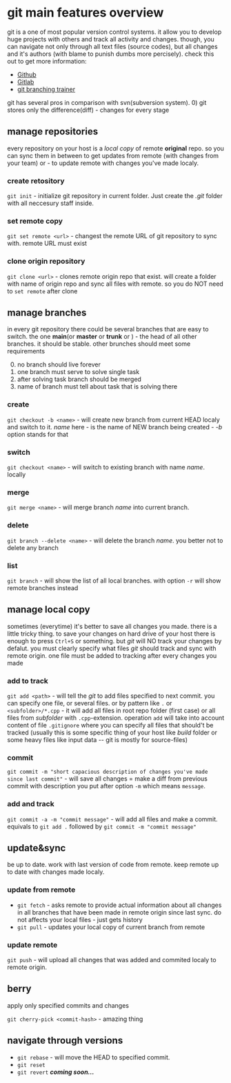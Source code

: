 # git main features overview
git is a one of most popular version control systems. it allow you to develop huge projects with others and track all activity and changes. though, you can navigate not only through all text files (source codes), but all changes and it's authors (with blame to punish dumbs more percisely). check this out to get more information:
- [Github](github.com)
- [Gitlab](gitlab.com)
- [git branching trainer](https://learngitbranching.js.org/)

git has several pros in comparison with svn(subversion system). 
0) git stores only the difference(diff) - changes for every stage
## manage repositories
every repository on your host is a *local copy* of remote **original** repo<sitory>. so you can sync them in between to get updates from remote (with changes from your team) or - to update remote with changes you've made localy.
### create retository
`git init` - initialize git repository in current folder. Just create the *.git* folder with all neccesury staff inside.
### set remote copy
`git set remote <url>` - changest the remote URL of git repository to sync with. remote URL must exist 
### clone origin repository
`git clone <url>` - clones remote origin repo that exist. will create a folder with name of origin repo and sync all files with remote. so you do NOT need to `set remote` after clone

## manage branches
in every git repository there could be several branches that are easy to switch. the one **main**(or **master** or **trunk** or ) - the head of all other branches. it should be stable. other brunches should meet some requirements

0) no branch should live forever
1) one branch must serve to solve single task
2) after solving task branch should be merged
3) name of branch must tell about task that is solving there

### create
`git checkout -b <name>` - will create new branch from current HEAD localy and switch to it. *name* here - is the name of NEW branch being created - *-b* option stands for that
### switch
`git checkout <name>` - will switch to existing branch with name *name*. locally
### merge 
`git merge <name>` - will merge branch *name* into current branch. 
### delete 
`git branch --delete <name>` - will delete the branch *name*. you better not to delete any branch
### list
`git branch` - will show the list of all local branches. with option `-r` will show remote branches instead

## manage local copy
sometimes (everytime) it's better to save all changes you made. there is a little tricky thing. to save your changes on hard drive of your host there is enough to press `Ctrl+S` or something. but *git* will NO track your changes by defalut. you must clearly specify what files *git* should track and sync with remote origin. one file must be added to tracking after every changes you made

### add to track
`git add <path>` - will tell the *git* to add files specified to next commit. you can specify one file, or several files. or by pattern like `.` or `<subfolder>/*.cpp` - it will add all files in root repo folder (first case) or all files from *subfolder* with `.cpp`-extension. operation `add` will take into account content of file `.gitignore` where you can specify all files that should't be tracked (usually this is some specific thing of your host like *build* folder or some heavy files like input data -- git is mostly for source-files) 
### commit
`git commit -m "short capacious description of changes you've made since last commit"` - will save all changes = make a diff from previous commit with description you put after option `-m` which means `message`.
### add and track
`git commit -a -m "commit message"` - will add all files and make a commit. equivals to `git add .` followed by `git commit -m "commit message"`

## update&sync
be up to date. work with last version of code from remote. keep remote up to date with changes made localy.
### update from remote
* `git fetch` - asks remote to provide actual information about all changes in all branches that have been made in remote origin since last sync. do not affects your local files - just gets history
* `git pull` - updates your local copy of current branch from remote
### update remote
`git push` - will upload all changes that was added and commited localy to remote origin.
## berry
apply only specified commits and changes

`git cherry-pick <commit-hash>` - amazing thing

## navigate through versions
* `git rebase` - will move the HEAD to specified commit.
* `git reset`
* `git revert`
***coming soon...***




